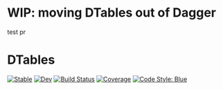 # WIP: moving DTables out of Dagger

test pr

# DTables

[![Stable](https://img.shields.io/badge/docs-stable-blue.svg)](https://juliaparallel.github.io/DTables.jl/stable/)
[![Dev](https://img.shields.io/badge/docs-dev-blue.svg)](https://juliaparallel.github.io/DTables.jl/dev/)
[![Build Status](https://github.com/juliaparallel/DTables.jl/actions/workflows/CI.yml/badge.svg?branch=main)](https://github.com/juliaparallel/DTables.jl/actions/workflows/CI.yml?query=branch%3Amain)
[![Coverage](https://codecov.io/gh/juliaparallel/DTables.jl/branch/main/graph/badge.svg)](https://codecov.io/gh/juliaparallel/DTables.jl)
[![Code Style: Blue](https://img.shields.io/badge/code%20style-blue-4495d1.svg)](https://github.com/invenia/BlueStyle)
